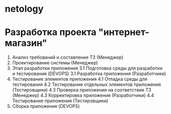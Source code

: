 # netology
# Разработка проекта "интернет-магазин"


1. Анализ требований и составление ТЗ (Менеджер)
2. Проектирование системы (Менеджер)
3. Этап разработки приложения 
   3.1 Подготовка среды для разработки и тестирования (DEVOPS)
   3.1 Разработка приложения (Разработчики)
4. Тестирование элементов приложения 
   4.1 Отладка среды для тестирования
   4.2 Тестирование отдельных элементов приложения (Тестировщики)
   4.3 Проверка приложения на соответствие ТЗ (Менеджер)
   4.3 Корректировка приложения (Разработчики)
   4.4 Тестирование приложения (Тестировщики)
5. Сборка приложения (DEVOPS)
